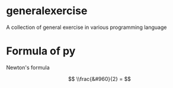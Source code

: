 # generalexercise
A collection of general exercise in various programming language

# Formula of py 
Newton's formula

$$ \\frac{&#960}{2} =   $$
